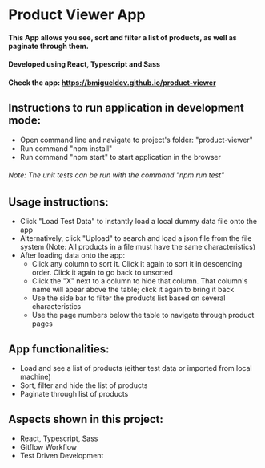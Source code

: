 # Product Viewer App

#### This App allows you see, sort and filter a list of products, as well as paginate through them.

#### Developed using React, Typescript and Sass

#### Check the app: https://bmigueldev.github.io/product-viewer

## Instructions to run application in development mode:
- Open command line and navigate to project's folder: "product-viewer"
- Run command "npm install"
- Run command "npm start" to start application in the browser
###### Note: The unit tests can be run with the command "npm run test"

## Usage instructions:
- Click "Load Test Data" to instantly load a local dummy data file onto the app
- Alternatively, click "Upload" to search and load a json file from the file system (Note: All products in a file must have the same characteristics)
- After loading data onto the app:
    - Click any column to sort it. Click it again to sort it in descending order. Click it again to go back to unsorted
    - Click the "X" next to a column to hide that column. That column's name will apear above the table; click it again to bring it back
    - Use the side bar to filter the products list based on several characteristics
    - Use the page numbers below the table to navigate through product pages

## App functionalities:
- Load and see a list of products (either test data or imported from local machine)
- Sort, filter and hide the list of products
- Paginate through list of products

## Aspects shown in this project:
- React, Typescript, Sass
- Gitflow Workflow
- Test Driven Development
